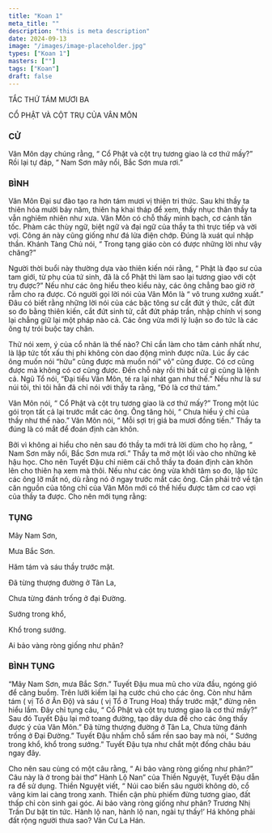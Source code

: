 ```yaml
---
title: "Koan 1"
meta_title: ""
description: "this is meta description"
date: 2024-09-13
image: "/images/image-placeholder.jpg"
types: ["Koan 1"]
masters: [""]
tags: ["Koan"]
draft: false
---
```




TẮC THỨ TÁM MƯƠI BA

CỔ PHẬT VÀ CỘT TRỤ CỦA VÂN MÔN

### CỬ
Vân Môn dạy chúng rằng, “ Cổ Phật và cột trụ tương giao là cơ thứ mấy?” Rồi lại tự đáp, “ Nam Sơn mây nổi, Bắc Sơn mưa rơi.”

### BÌNH
Vân Môn Đại sư đào tạo ra hơn tám mươi vị thiện tri thức. Sau khi thầy ta thiên hóa mười bảy năm, thiên hạ khai tháp để xem, thấy nhục thân thầy ta vẫn nghiêm nhiên như xưa. Vân Môn có chỗ thấy minh bạch, cơ cảnh tấn tốc. Phàm các thùy ngữ, biệt ngữ và đại ngữ của thầy ta thì trực tiếp và vời vợi. Công án này cũng giống như đá lửa điện chớp. Đúng là xuát quỉ nhập thần. Khánh Tàng Chủ nói, “ Trong tạng giáo còn có được những lời như vậy chăng?”

Người thời buổi này thường dựa vào thiên kiến nói rằng, “ Phật là đạo sư của tam giới, từ phụ của tứ sinh, đã là cổ Phật thì làm sao lại tương giao với cột trụ được?” Nếu như các ông hiểu theo kiểu này, các ông chẳng bao giờ rờ rẫm cho ra được. Có người gọi lời nói của Vân Môn là “ vô trung xướng xuất.” Đâu có biết rằng những lời nói của các bậc tông sư cắt đứt ý thức, cắt đứt so đo bằng thiên kiến, cắt đứt sinh tử, cắt đứt pháp trần, nhập chính vị song lại chẳng giữ lại một pháp nào cả. Các ông vừa mới lý luận so đo tức là các ông tự trói buộc tay chân.

Thử nói xem, ý của cổ nhân là thế nào? Chỉ cần làm cho tâm cảnh nhất như, là lập tức tốt xấu thị phi không còn dao động mình được nữa. Lúc ấy các ông muốn nói “hữu” cũng được mà muốn nói” vô” cũng được. Có cơ cũng được mà không có cơ cũng được. Đến chỗ này rồi thì bất cứ gì cũng là lệnh cả. Ngũ Tổ nói, “Đại tiểu Vân Môn, té ra lại nhát gan như thế.” Nếu như là sư núi tôi, thì tôi hẳn đã chỉ nói với thầy ta rằng, “Đó là cơ thứ tám.”

Vân Môn nói, “ Cổ Phật và cột trụ tương giao là cơ thứ mấy?” Trong một lúc gói trọn tất cả lại trước mắt các ông. Ông tăng hỏi, “ Chưa hiểu ý chỉ của thầy như thế nào.” Vân Môn nói, “ Mỗi sợi trị giá ba mươi đồng tiền.” Thầy ta đúng là có mắt để đoán định càn khôn.

Bởi vì không ai hiểu cho nên sau đó thầy ta mới trả lời dùm cho họ rằng, “ Nam Sơn mây nổi, Bắc Sơn mưa rơi.” Thầy ta mở một lối vào cho những kẽ hậu học. Cho nên Tuyết Đậu chỉ niêm cái chỗ thầy ta đoán định càn khôn lên cho thiên hạ xem mà thôi. Nếu như các ông vừa khởi tâm so đo, lập tức các ông lỡ mất nó, dù rằng nó ở ngay trước mắt các ông. Cần phải trở về tận căn nguồn của tông chỉ của Vân Môn mới có thể hiểu được tâm cơ cao vợi của thầy ta được. Cho nên mới tụng rằng:

### TỤNG

Mây Nam Sơn,

Mưa Bắc Sơn.

Hăm tám và sáu thầy trước mặt.

Đã từng thượng đường ở Tân La,

Chưa từng đánh trống ở đại Đường.

Sướng trong khổ,

Khổ trong sướng.

Ai bảo vàng ròng giống như phân?

### BÌNH TỤNG
“Mây Nam Sơn, mưa Bắc Sơn.” Tuyết Đậu mua mũ cho vừa đầu, ngóng gió để căng buồm. Trên lưỡi kiếm lại hạ cước chú cho các ông. Còn như hăm tám ( vị Tổ ở Ấn Độ) và sáu ( vị Tổ ở Trung Hoa) thầy trước mặt,” đừng nên hiểu lầm. Đây chỉ tụng câu, “ Cổ Phật và cột trụ tương giao là cơ thứ mấy?” Sau đó Tuyết Đậu lại mở toang đường, tạo dây dưa để cho các ông thấy được ý của Vân Môn.” Đã từng thượng đường ở Tân La, Chưa từng đánh trống ở Đại Đường.” Tuyết Đậu nhắm chỗ sấm rền sao bay mà nói, “ Sướng trong khổ, khổ trong sướng.” Tuyết Đậu tựa như chắt một đống châu báu ngay đây.

Cho nên sau cùng có một câu rằng, “ Ai bảo vàng ròng giống như phân?” Câu này là ở trong bài thơ” Hành Lộ Nan” của Thiền Nguyệt, Tuyết Đậu dẫn ra để sử dụng. Thiền Nguyệt viết, “ Núi cao biển sâu người không dò, cổ vãng kim lai càng trong xanh. Thiển cận phù phiếm đừng tương giao, đất thấp chỉ còn sinh gai góc. Ai bảo vàng ròng giống như phân? Trương Nhị Trần Dư bặt tin tức. Hành lộ nan, hành lộ nan, ngài tự thấy!’ Há không phải đất rộng người thưa sao? Vân Cư La Hán.

